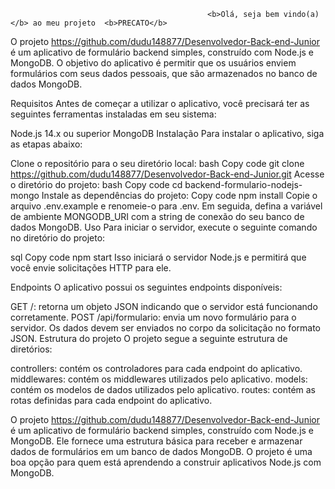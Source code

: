                                                <b>Olá, seja bem vindo(a)</b> ao meu projeto  <b>PRECATO</b>
O projeto https://github.com/dudu148877/Desenvolvedor-Back-end-Junior é um aplicativo de formulário backend simples, construído com Node.js e MongoDB. O objetivo do aplicativo é permitir que os usuários enviem formulários com seus dados pessoais, que são armazenados no banco de dados MongoDB.

Requisitos
Antes de começar a utilizar o aplicativo, você precisará ter as seguintes ferramentas instaladas em seu sistema:

Node.js 14.x ou superior
MongoDB
Instalação
Para instalar o aplicativo, siga as etapas abaixo:

Clone o repositório para o seu diretório local:
bash
Copy code
git clone https://github.com/dudu148877/Desenvolvedor-Back-end-Junior.git
Acesse o diretório do projeto:
bash
Copy code
cd backend-formulario-nodejs-mongo
Instale as dependências do projeto:
Copy code
npm install
Copie o arquivo .env.example e renomeie-o para .env. Em seguida, defina a variável de ambiente MONGODB_URI com a string de conexão do seu banco de dados MongoDB.
Uso
Para iniciar o servidor, execute o seguinte comando no diretório do projeto:

sql
Copy code
npm start
Isso iniciará o servidor Node.js e permitirá que você envie solicitações HTTP para ele.

Endpoints
O aplicativo possui os seguintes endpoints disponíveis:

GET /: retorna um objeto JSON indicando que o servidor está funcionando corretamente.
POST /api/formulario: envia um novo formulário para o servidor. Os dados devem ser enviados no corpo da solicitação no formato JSON.
Estrutura do projeto
O projeto segue a seguinte estrutura de diretórios:

controllers: contém os controladores para cada endpoint do aplicativo.
middlewares: contém os middlewares utilizados pelo aplicativo.
models: contém os modelos de dados utilizados pelo aplicativo.
routes: contém as rotas definidas para cada endpoint do aplicativo.






O projeto https://github.com/dudu148877/Desenvolvedor-Back-end-Junior é um aplicativo de formulário backend simples, construído com Node.js e MongoDB. Ele fornece uma estrutura básica para receber e armazenar dados de formulários em um banco de dados MongoDB. O projeto é uma boa opção para quem está aprendendo a construir aplicativos Node.js com MongoDB.
